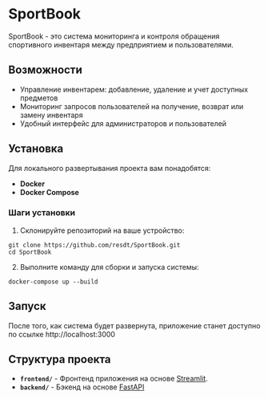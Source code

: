 # SportBook
SportBook - это система мониторинга и контроля обращения спортивного инвентаря между предприятием и пользователями.

## Возможности
- Управление инвентарем: добавление, удаление и учет доступных предметов
- Мониторинг запросов пользователей на получение, возврат или замену инвентаря
- Удобный интерфейс для администраторов и пользователей

## Установка
Для локального развертывания проекта вам понадобятся:
- **Docker**
- **Docker Compose**

### Шаги установки
1. Склонируйте репозиторий на ваше устройство:
```shell
git clone https://github.com/resdt/SportBook.git
cd SportBook
```

2. Выполните команду для сборки и запуска системы:
```shell
docker-compose up --build
```

## Запуск
После того, как система будет развернута, приложение станет доступно по ссылке http://localhost:3000

## Структура проекта
- **`frontend/`** - Фронтенд приложения на основе [Streamlit](https://streamlit.io).
- **`backend/`** - Бэкенд на основе [FastAPI](https://fastapi.tiangolo.com/)
